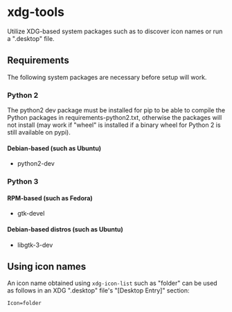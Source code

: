 # xdg-tools
Utilize XDG-based system packages such as to discover icon names or run a ".desktop" file.


## Requirements
The following system packages are necessary before setup will work.

### Python 2
The python2 dev package must be installed for pip to be able to compile the Python packages in requirements-python2.txt, otherwise the packages will not install (may work if "wheel" is installed if a binary wheel for Python 2 is still available on pypi).

#### Debian-based (such as Ubuntu)
- python2-dev

### Python 3

#### RPM-based (such as Fedora)
- gtk-devel

#### Debian-based distros (such as Ubuntu)
- libgtk-3-dev


## Using icon names
An icon name obtained using `xdg-icon-list` such as "folder" can be used as follows in an XDG ".desktop" file's "[Desktop Entry]" section:
```
Icon=folder
```
